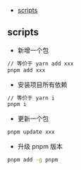 <!--
abbrlink: cpdijk01
-->

- [scripts](#scripts)

## scripts

* 新增一个包

```bash
// 等价于 yarn add xxx
pnpm add xxx
```

* 安装项目所有依赖

```bash
// 等价于 yarn i
pnpm i
```

* 更新一个包

```bash
pnpm update xxx
```

* 升级 pnpm 版本

```bash
pnpm add -g pnpm
```
